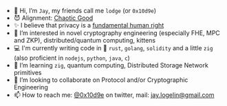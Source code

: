- 👋 Hi, I’m `Jay`, my friends call me `lodge` (or `0x10d9e`)
- 😈 Alignment: [Chaotic Good](https://en.wikipedia.org/wiki/Alignment_(Dungeons_%26_Dragons)#Chaotic_good)
- ✨ I believe that privacy is a [fundamental human right](https://www.activism.net/cypherpunk/manifesto.html)
- 👀 I’m interested in novel cryptography engineering (especially FHE, MPC and ZKP), distributed/quantum computing, kittens
- 💻 I'm currently writing code in 🦀 `rust`, `golang`, `solidity` and a little `zig` (also proficient in `nodejs`, `python`, `java`, `c`)
- 🌱 I’m learning `zig`, quantum computing, Distributed Storage Network primitives
- 💞️ I’m looking to collaborate on Protocol and/or Cryptographic Engineering
- 📫 How to reach me: [@0x10d9e](https://twitter.com/0x10d9e) on twitter, mail: [jay.logelin@gmail.com](mailto:jay.logelin@gmail.com)

<!---
10d9e/10d9e is a ✨ special ✨ repository because its `README.md` (this file) appears on your GitHub profile.
You can click the Preview link to take a look at your changes.
--->
